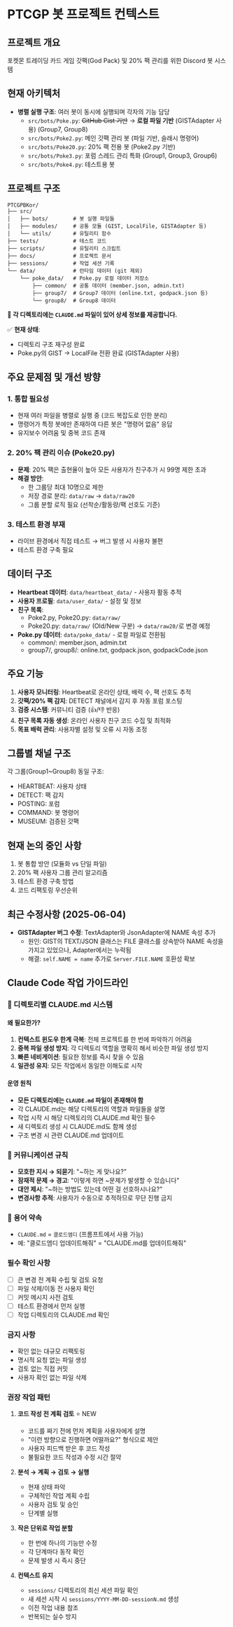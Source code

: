 # PTCGP 봇 프로젝트 컨텍스트

## 프로젝트 개요
포켓몬 트레이딩 카드 게임 갓팩(God Pack) 및 20% 팩 관리를 위한 Discord 봇 시스템

## 현재 아키텍처
- **병렬 실행 구조**: 여러 봇이 동시에 실행되며 각자의 기능 담당
  - `src/bots/Poke.py`: ~~GitHub Gist 기반~~ → **로컬 파일 기반** (GISTAdapter 사용) (Group7, Group8)
  - `src/bots/Poke2.py`: 메인 갓팩 관리 봇 (파일 기반, 슬래시 명령어)
  - `src/bots/Poke20.py`: 20% 팩 전용 봇 (Poke2.py 기반)
  - `src/bots/Poke3.py`: 포럼 스레드 관리 특화 (Group1, Group3, Group6)
  - `src/bots/Poke4.py`: 테스트용 봇

## 프로젝트 구조
```
PTCGPBKor/
├── src/
│   ├── bots/        # 봇 실행 파일들
│   ├── modules/     # 공통 모듈 (GIST, LocalFile, GISTAdapter 등)
│   └── utils/       # 유틸리티 함수
├── tests/           # 테스트 코드
├── scripts/         # 유틸리티 스크립트
├── docs/            # 프로젝트 문서
├── sessions/        # 작업 세션 기록
└── data/            # 런타임 데이터 (git 제외)
    └── poke_data/   # Poke.py 로컬 데이터 저장소
        ├── common/  # 공통 데이터 (member.json, admin.txt)
        ├── group7/  # Group7 데이터 (online.txt, godpack.json 등)
        └── group8/  # Group8 데이터
```

**📌 각 디렉토리에는 `CLAUDE.md` 파일이 있어 상세 정보를 제공합니다.**

✅ **현재 상태**: 
- 디렉토리 구조 재구성 완료
- Poke.py의 GIST → LocalFile 전환 완료 (GISTAdapter 사용)

## 주요 문제점 및 개선 방향

### 1. 통합 필요성
- 현재 여러 파일을 병렬로 실행 중 (코드 복잡도로 인한 분리)
- 명령어가 특정 봇에만 존재하여 다른 봇은 "명령어 없음" 응답
- 유지보수 어려움 및 중복 코드 존재

### 2. 20% 팩 관리 이슈 (Poke20.py)
- **문제**: 20% 팩은 출현율이 높아 모든 사용자가 친구추가 시 99명 제한 초과
- **해결 방안**:
  - 한 그룹당 최대 10명으로 제한
  - 저장 경로 분리: `data/raw` → `data/raw20`
  - 그룹 분할 로직 필요 (선착순/활동량/팩 선호도 기준)

### 3. 테스트 환경 부재
- 라이브 환경에서 직접 테스트 → 버그 발생 시 사용자 불편
- 테스트 환경 구축 필요

## 데이터 구조
- **Heartbeat 데이터**: `data/heartbeat_data/` - 사용자 활동 추적
- **사용자 프로필**: `data/user_data/` - 설정 및 정보
- **친구 목록**: 
  - Poke2.py, Poke20.py: `data/raw/`
  - Poke20.py: `data/raw/` (Old/New 구분) → `data/raw20/`로 변경 예정
- **Poke.py 데이터**: `data/poke_data/` - 로컬 파일로 전환됨
  - common/: member.json, admin.txt
  - group7/, group8/: online.txt, godpack.json, godpackCode.json

## 주요 기능
1. **사용자 모니터링**: Heartbeat로 온라인 상태, 배럭 수, 팩 선호도 추적
2. **갓팩/20% 팩 감지**: DETECT 채널에서 감지 후 자동 포럼 포스팅
3. **검증 시스템**: 커뮤니티 검증 (👍/👎 반응)
4. **친구 목록 자동 생성**: 온라인 사용자 친구 코드 수집 및 최적화
5. **목표 배럭 관리**: 사용자별 설정 및 오류 시 자동 조정

## 그룹별 채널 구조
각 그룹(Group1~Group8) 동일 구조:
- HEARTBEAT: 사용자 상태
- DETECT: 팩 감지
- POSTING: 포럼
- COMMAND: 봇 명령어
- MUSEUM: 검증된 갓팩

## 현재 논의 중인 사항
1. 봇 통합 방안 (모듈화 vs 단일 파일)
2. 20% 팩 사용자 그룹 관리 알고리즘
3. 테스트 환경 구축 방법
4. 코드 리팩토링 우선순위

## 최근 수정사항 (2025-06-04)
- **GISTAdapter 버그 수정**: TextAdapter와 JsonAdapter에 NAME 속성 추가
  - 원인: GIST의 TEXT/JSON 클래스는 FILE 클래스를 상속받아 NAME 속성을 가지고 있었으나, Adapter에서는 누락됨
  - 해결: `self.NAME = name` 추가로 `Server.FILE.NAME` 호환성 확보


## Claude Code 작업 가이드라인

### 📁 디렉토리별 CLAUDE.md 시스템

#### 왜 필요한가?
1. **컨텍스트 윈도우 한계 극복**: 전체 프로젝트를 한 번에 파악하기 어려움
2. **중복 파일 생성 방지**: 각 디렉토리 역할을 명확히 해서 비슷한 파일 생성 방지
3. **빠른 네비게이션**: 필요한 정보를 즉시 찾을 수 있음
4. **일관성 유지**: 모든 작업에서 동일한 이해도로 시작

#### 운영 원칙
- **모든 디렉토리에는 `CLAUDE.md` 파일이 존재해야 함**
- 각 CLAUDE.md는 해당 디렉토리의 역할과 파일들을 설명
- 작업 시작 시 해당 디렉토리의 CLAUDE.md 확인 필수
- 새 디렉토리 생성 시 CLAUDE.md도 함께 생성
- 구조 변경 시 관련 CLAUDE.md 업데이트

### 💬 커뮤니케이션 규칙
- **모호한 지시 → 되묻기**: "~하는 게 맞나요?"
- **잠재적 문제 → 경고**: "이렇게 하면 ~문제가 발생할 수 있습니다"
- **대안 제시**: "~하는 방법도 있는데 어떤 걸 선호하시나요?"
- **변경사항 추적**: 사용자가 수동으로 추적하므로 무단 진행 금지

### 📝 용어 약속
- `CLAUDE.md` = `클로드엠디` (프롬프트에서 사용 가능)
- 예: "클로드엠디 업데이트해줘" = "CLAUDE.md를 업데이트해줘"

### 필수 확인 사항
- [ ] 큰 변경 전 계획 수립 및 검토 요청
- [ ] 파일 삭제/이동 전 사용자 확인
- [ ] 커밋 메시지 사전 검토
- [ ] 테스트 환경에서 먼저 실행
- [ ] 작업 디렉토리의 CLAUDE.md 확인

### 금지 사항
- 확인 없는 대규모 리팩토링
- 명시적 요청 없는 파일 생성
- 검토 없는 직접 커밋
- 사용자 확인 없는 파일 삭제

### 권장 작업 패턴
1. **코드 작성 전 계획 검토** ⭐ NEW
   - 코드를 짜기 전에 먼저 계획을 사용자에게 설명
   - "이런 방향으로 진행하면 어떨까요?" 형식으로 제안
   - 사용자 피드백 받은 후 코드 작성
   - 불필요한 코드 작성과 수정 시간 절약

2. **분석 → 계획 → 검토 → 실행**
   - 현재 상태 파악
   - 구체적인 작업 계획 수립
   - 사용자 검토 및 승인
   - 단계별 실행

3. **작은 단위로 작업 분할**
   - 한 번에 하나의 기능만 수정
   - 각 단계마다 동작 확인
   - 문제 발생 시 즉시 중단

4. **컨텍스트 유지**
   - `sessions/` 디렉토리의 최신 세션 파일 확인
   - 새 세션 시작 시 `sessions/YYYY-MM-DD-sessionN.md` 생성
   - 이전 작업 내용 참조
   - 반복되는 실수 방지